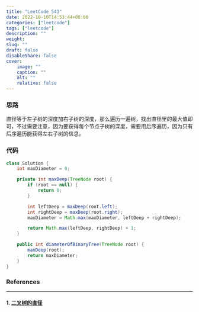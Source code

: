 ```yaml
---
title: "LeetCode 543"
date: 2022-10-10T14:53:44+08:00
categories: ["leetcode"]
tags: ["leetcode"]
description: ""
weight:
slug: ""
draft: false
disableShare: false
cover:
    image: ""
    caption: ""
    alt: ""
    relative: false
---
```


### 思路

直径等于左子树的深度加右子树的深度，那么遍历一遍树，找出直径里的最大值即可，不过需要注意，因为要获得每个节点子树的深度，需要用后序遍历，因为只有后序遍历能获得左右子树的信息。

### 代码

```java
class Solution {
    int maxDiameter = 0;

    private int maxDeep(TreeNode root) {
        if (root == null) {
            return 0;
        }

        int leftDeep = maxDeep(root.left);
        int rightDeep = maxDeep(root.right);
        maxDiameter = Math.max(maxDiameter, leftDeep + rightDeep);

        return Math.max(leftDeep, rightDeep) + 1;
    }

    public int diameterOfBinaryTree(TreeNode root) {
        maxDeep(root);
        return maxDiameter;
    }
}
```

### References

---

#### 1. [二叉树的直径](https://leetcode.cn/problems/diameter-of-binary-tree/)
